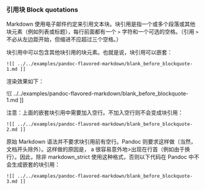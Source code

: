 ### 引用块 Block quotations

Markdown 使用电子邮件约定来引用文本块。块引用是指一个或多个段落或其他块元素（例如列表或标题），每行前面都有一个 `>` 字符和一个可选的空格。（引用 `>` 不必从左边距开始，但缩进不应超过三个空格。）

块引用中可以包含其他块引用的块元素。也就是说，块引用可以嵌套：

```
![[ ../../examples/pandoc-flavored-markdown/blank_before_blockquote-1.md ]]
```

渲染效果如下：

![[ ../../examples/pandoc-flavored-markdown/blank_before_blockquote-1.md ]]

注意：上面的嵌套块引用中需要加入空行。不加入空行则不会变成块引用：

```
![[ ../../examples/pandoc-flavored-markdown/blank_before_blockquote-2.md ]]
```

原始 Markdown 语法并不要求块引用前有空行。Pandoc 则要求这样做（当然，文档开头除外）。这样做的原因是， a 很容易意外地>出现在行首（例如由于换行）。因此，除非 markdown_strict 使用这种格式，否则以下代码在 Pandoc 中不会生成嵌套的块引用：

```
![[ ../../examples/pandoc-flavored-markdown/blank_before_blockquote-3.md ]]
```

